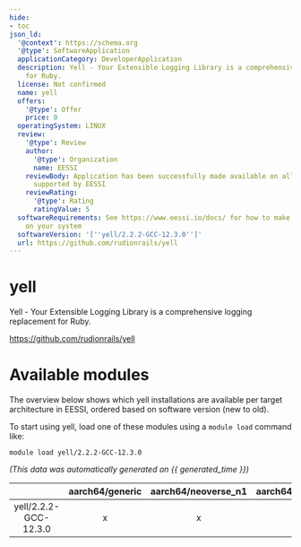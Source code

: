 ```yaml
---
hide:
- toc
json_ld:
  '@context': https://schema.org
  '@type': SoftwareApplication
  applicationCategory: DeveloperApplication
  description: Yell - Your Extensible Logging Library is a comprehensive logging replacement
    for Ruby.
  license: Not confirmed
  name: yell
  offers:
    '@type': Offer
    price: 0
  operatingSystem: LINUX
  review:
    '@type': Review
    author:
      '@type': Organization
      name: EESSI
    reviewBody: Application has been successfully made available on all architectures
      supported by EESSI
    reviewRating:
      '@type': Rating
      ratingValue: 5
  softwareRequirements: See https://www.eessi.io/docs/ for how to make EESSI available
    on your system
  softwareVersion: '[''yell/2.2.2-GCC-12.3.0'']'
  url: https://github.com/rudionrails/yell
---
```


yell
====


Yell - Your Extensible Logging Library is a comprehensive logging replacement for Ruby.

https://github.com/rudionrails/yell
# Available modules


The overview below shows which yell installations are available per target architecture in EESSI, ordered based on software version (new to old).

To start using yell, load one of these modules using a `module load` command like:

```shell
module load yell/2.2.2-GCC-12.3.0
```

*(This data was automatically generated on {{ generated_time }})*  

| |aarch64/generic|aarch64/neoverse_n1|aarch64/neoverse_v1|aarch64/nvidia|x86_64/generic|x86_64/amd/zen2|x86_64/amd/zen3|x86_64/amd/zen4|x86_64/intel/haswell|x86_64/intel/sapphirerapids|x86_64/intel/skylake_avx512|aarch64/nvidia/grace|
| :---: | :---: | :---: | :---: | :---: | :---: | :---: | :---: | :---: | :---: | :---: | :---: | :---: |
|yell/2.2.2-GCC-12.3.0|x|x|x|-|x|x|x|x|x|x|x|x|
